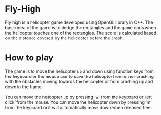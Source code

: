 # Fly-High
Fly high is a helicopter game developed using OpenGL library in C++. The basic idea of the game is to dodge the rectangles and the game ends when the helicopter touches one of the rectangles.
The score is calculated based on the distance covered by the helicopter before the crash.

# How to play 
The game is to move the helicopter up and down using function keys from the keyboard or the mouse and to save the helicopter from either crashing with the obstacles moving towards the
helicopter or from crashing up and down in the frame.<br>
<br>
You can move the helicopter up by pressing ‘w’ from the keyboard or ‘left click’ from the
mouse. You can move the helicopter down by pressing ‘m’ from the keyboard or it will
automatically move down when released free.
